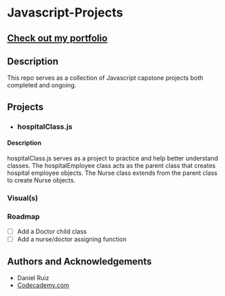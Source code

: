 # Javascript-Projects

## [Check out my portfolio](https://www.dannysportfolio.net/)

## Description
This repo serves as a collection of Javascript capstone projects both completed and ongoing.

## Projects

- ### hospitalClass.js

#### Description
hospitalClass.js serves as a project to practice and help better understand classes. The hospitalEmployee class acts as the parent class that creates hospital employee objects. The Nurse class extends from the parent class to create Nurse objects.

### Visual(s)

### Roadmap
- [ ] Add a Doctor child class
- [ ] Add a nurse/doctor assigning function

## Authors and Acknowledgements
- Daniel Ruiz
- [Codecademy.com](https://www.codecademy.com/)
